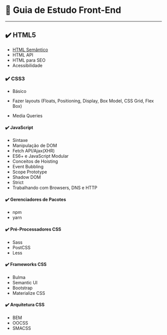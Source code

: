 # 📝 Guia de Estudo Front-End
---
## :heavy_check_mark: HTML5
- [HTML Semântico](https://www.google.com/search?q=HTML+Sem%C3%A2ntico&oq=HTML+Sem%C3%A2ntico&aqs=chrome..69i57j0l4.1280j0j7&sourceid=chrome&ie=UTF-8)</br>
- HTML API</br>
- HTML para SEO</br>
- Acessibilidade</br>
### :heavy_check_mark: CSS3
- Básico</br>

- Fazer layouts (Floats, Positioning, Display, Box Model, CSS Grid, Flex Box)</br>
- Media Queries</br>
#### :heavy_check_mark: JavaScript
- Sintaxe</br>
- Manipulação de DOM</br>
- Fetch API/Ajax(XHR)</br>
- ES6+ e JavaScript Modular</br>
- Conceitos de Hoisting</br>
- Event Bubbling</br>
- Scope Prototype</br>
- Shadow DOM</br>
- Strict</br>
- Trabalhando com Browsers, DNS e HTTP</br>
#### :heavy_check_mark: Gerenciadores de Pacotes
- npm</br>
- yarn</br>
#### :heavy_check_mark: Pré-Processadores CSS
- Sass</br>
- PostCSS</br>
- Less</br>
#### :heavy_check_mark: Frameworks CSS
- Bulma</br>
- Semantic UI</br>
- Bootstrap</br>
- Materialize CSS</br>
#### :heavy_check_mark: Arquitetura CSS
- BEM</br>
- OOCSS</br>
- SMACSS</br>

